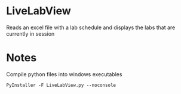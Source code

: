 # LiveLabView
Reads an excel file with a lab schedule and displays the labs that are currently in session

# Notes
Compile python files into windows executables
```
PyInstaller -F LiveLabView.py --noconsole
```
